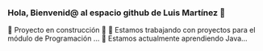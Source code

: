 ### Hola, Bienvenid@ al espacio github de Luis Martínez 👋

:construction: Proyecto en construcción :construction:
🔭 Estamos trabajando con proyectos para el módulo de Programación ...
🌱 Estamos actualmente aprendiendo Java...

<!--
**luismr-educarex/luismr-educarex** is a ✨ _special_ ✨ repository because its `README.md` (this file) appears on your GitHub profile.

Here are some ideas to get you started:

- 🔭 I’m currently working on ...
- 🌱 I’m currently learning ...
- 👯 I’m looking to collaborate on ...
- 🤔 I’m looking for help with ...
- 💬 Ask me about ...
- 📫 How to reach me: ...
- 😄 Pronouns: ...
- ⚡ Fun fact: ...
-->
